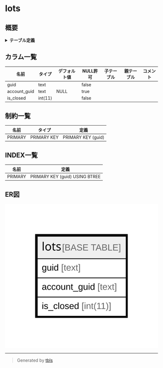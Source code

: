 # lots

## 概要

<details>
<summary><strong>テーブル定義</strong></summary>

```sql
CREATE TABLE `lots` (
  `guid` text NOT NULL,
  `account_guid` text DEFAULT NULL,
  `is_closed` int(11) NOT NULL,
  PRIMARY KEY (`guid`(255))
) ENGINE=InnoDB DEFAULT CHARSET=utf8mb4 COLLATE=utf8mb4_general_ci
```

</details>

## カラム一覧

| 名前           | タイプ     | デフォルト値       | NULL許可   | 子テーブル      | 親テーブル      | コメント     |
| ------------ | ------- | ------------ | -------- | ---------- | ---------- | -------- |
| guid         | text    |              | false    |            |            |          |
| account_guid | text    | NULL         | true     |            |            |          |
| is_closed    | int(11) |              | false    |            |            |          |

## 制約一覧

| 名前      | タイプ         | 定義                 |
| ------- | ----------- | ------------------ |
| PRIMARY | PRIMARY KEY | PRIMARY KEY (guid) |

## INDEX一覧

| 名前      | 定義                             |
| ------- | ------------------------------ |
| PRIMARY | PRIMARY KEY (guid) USING BTREE |

## ER図

![er](lots.svg)

---

> Generated by [tbls](https://github.com/k1LoW/tbls)
